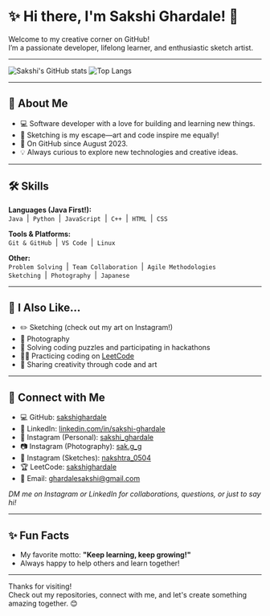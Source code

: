 # ✨ Hi there, I'm Sakshi Ghardale! 👋

Welcome to my creative corner on GitHub!  
I’m a passionate developer, lifelong learner, and enthusiastic sketch artist.

---

![Sakshi's GitHub stats](https://github-readme-stats.vercel.app/api?username=sakshighardale&show_icons=true&hide_title=true&count_private=true&theme=radical)
![Top Langs](https://github-readme-stats.vercel.app/api/top-langs/?username=sakshighardale&layout=compact&theme=radical)

---

## 🌟 About Me

- 💻 Software developer with a love for building and learning new things.
- 🎨 Sketching is my escape—art and code inspire me equally!
- 🚀 On GitHub since August 2023.
- 💡 Always curious to explore new technologies and creative ideas.

---

## 🛠️ Skills

**Languages (Java First!):**  
`Java` &nbsp;|&nbsp; `Python` &nbsp;|&nbsp; `JavaScript` &nbsp;|&nbsp; `C++` &nbsp;|&nbsp; `HTML` &nbsp;|&nbsp; `CSS`

**Tools & Platforms:**  
`Git & GitHub` &nbsp;|&nbsp; `VS Code` &nbsp;|&nbsp; `Linux`

**Other:**  
`Problem Solving` &nbsp;|&nbsp; `Team Collaboration` &nbsp;|&nbsp; `Agile Methodologies`  
`Sketching` &nbsp;|&nbsp; `Photography` &nbsp;|&nbsp; `Japanese`

---

## 💙 I Also Like...

- ✏️ Sketching (check out my art on Instagram!)
- 📸 Photography
- 🧩 Solving coding puzzles and participating in hackathons
- 👩‍💻 Practicing coding on [LeetCode](https://leetcode.com/sakshighardale/)  
- 🎨 Sharing creativity through code and art

---

## 🔗 Connect with Me

- 💻 GitHub: [sakshighardale](https://github.com/sakshighardale)
- 💼 LinkedIn: [linkedin.com/in/sakshi-ghardale](https://linkedin.com/in/sakshi-ghardale)
- 📸 Instagram (Personal): [sakshi_ghardale](https://instagram.com/sakshi_ghardale)
- 📷 Instagram (Photography): [sak.g_g](https://instagram.com/sak.g_g)
- 🎨 Instagram (Sketches): [nakshtra_0504](https://instagram.com/nakshtra_0504)
- 🏆 LeetCode: [sakshighardale](https://leetcode.com/sakshighardale/)
- 📧 Email: ghardalesakshi@gmail.com

*DM me on Instagram or LinkedIn for collaborations, questions, or just to say hi!*

---

## ✨ Fun Facts

- My favorite motto: **"Keep learning, keep growing!"**
- Always happy to help others and learn together!

---

Thanks for visiting!  
Check out my repositories, connect with me, and let's create something amazing together. 😊

